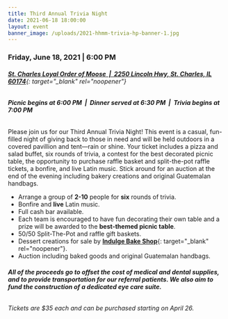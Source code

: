 ```yaml
---
title: Third Annual Trivia Night
date: 2021-06-18 18:00:00
layout: event
banner_image: /uploads/2021-hhmm-trivia-hp-banner-1.jpg
---
```


### **Friday, June 18, 2021 \| 6:00 PM**

###### [**St. Charles Loyal Order of Moose&nbsp; \|&nbsp; 2250 Lincoln Hwy, St. Charles, IL 60174**](https://goo.gl/maps/N45WeqWh935xy8yJ7){: target="_blank" rel="noopener"}

###### **Picnic begins at 6:00 PM&nbsp; \|&nbsp; Dinner served at 6:30 PM&nbsp; \|&nbsp; Trivia begins at 7:00 PM**

Please join us for our Third Annual Trivia Night\! This event is a casual, fun-filled night of giving back to those in need and will be held outdoors in a covered pavillion and tent—rain or shine. Your ticket includes a pizza and salad buffet, six rounds of trivia, a contest for the best decorated picnic table, the opportunity to purchase raffle basket and split-the-pot raffle tickets, a bonfire, and live Latin music. Stick around for an auction at the end of the evening including bakery creations and original Guatemalan handbags.

* Arrange a group of **2-10** people for **six** rounds of trivia.
* Bonfire and **live** Latin music.
* Full cash bar available.
* Each team is encouraged to have fun decorating their own table and a prize will be awarded to the **best-themed picnic table**.
* 50/50 Split-The-Pot and raffle gift baskets.
* Dessert creations for sale by [**Indulge Bake Shop**](indulgebakeshop.com){: target="_blank" rel="noopener"}.
* Auction including baked goods and original Guatemalan handbags.

###### **All of the proceeds go to offset the cost of medical and dental supplies, and to provide transportation for our referral patients. We also aim to fund the construction of a dedicated eye care suite.**

*Tickets are $35 each and can be purchased starting on April 26.*

